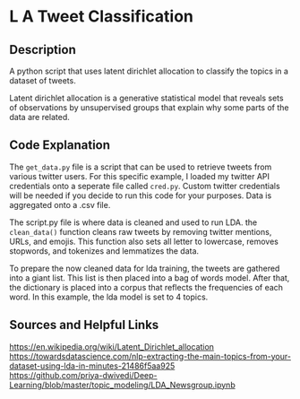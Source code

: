 L
A Tweet Classification
===

Description
---

A python script that uses latent dirichlet allocation to classify the topics in a dataset of tweets. 

Latent dirichlet allocation is a generative statistical model that reveals sets of observations by unsupervised groups that explain why some parts of the data are related.  

Code Explanation
---

The `get_data.py` file is a script that can be used to retrieve tweets from various twitter users. For this specific example, I loaded my twitter API credentials onto a seperate file called `cred.py`. Custom twitter credentials will be needed if you decide to run this code for your purposes. Data is aggregated onto a .csv file. 

The script.py file is where data is cleaned and used to run LDA. the `clean_data()` function cleans raw tweets by removing twitter mentions, URLs, and emojis. This function also sets all letter to lowercase, removes stopwords, and tokenizes and lemmatizes the data.  

To prepare the now cleaned data for lda training, the tweets are gathered into a giant list. This list is then placed into a bag of words model. After that, the dictionary is placed into a corpus that reflects the frequencies of each word. In this example, the lda model is set to 4 topics.



Sources and Helpful Links
---
https://en.wikipedia.org/wiki/Latent_Dirichlet_allocation  
https://towardsdatascience.com/nlp-extracting-the-main-topics-from-your-dataset-using-lda-in-minutes-21486f5aa925  
https://github.com/priya-dwivedi/Deep-Learning/blob/master/topic_modeling/LDA_Newsgroup.ipynb  
